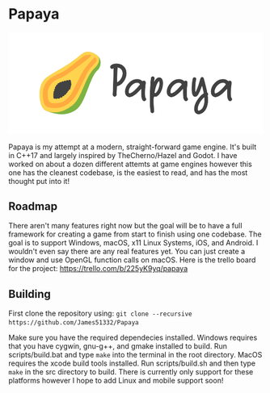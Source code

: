 # Papaya

![Papaya Banner](/resources/branding/Banner.png)

Papaya is my attempt at a modern, straight-forward game engine. It's built in C++17 and largely inspired by TheCherno/Hazel and Godot. I have worked on about a dozen different attemts at game engines however this one has the cleanest codebase, is the easiest to read, and has the most thought put into it!

## Roadmap

There aren't many features right now but the goal will be to have a full framework for creating a game from start to finish using one codebase. The goal is to support Windows, macOS, x11 Linux Systems, iOS, and Android. I wouldn't even say there are any real features yet. You can just create a window and use OpenGL function calls on macOS. Here is the trello board for the project: https://trello.com/b/225yK9yq/papaya

## Building

First clone the repository using:
`git clone --recursive https://github.com/James51332/Papaya`

Make sure you have the required dependecies installed. Windows requires that you have cygwin, gnu-g++, and gmake installed to build. Run scripts/build.bat and type `make` into the terminal in the root directory. MacOS requires the xcode build tools installed. Run scripts/build.sh and then type `make` in the src directory to build. There is currently only support for these platforms however I hope to add Linux and mobile support soon!
